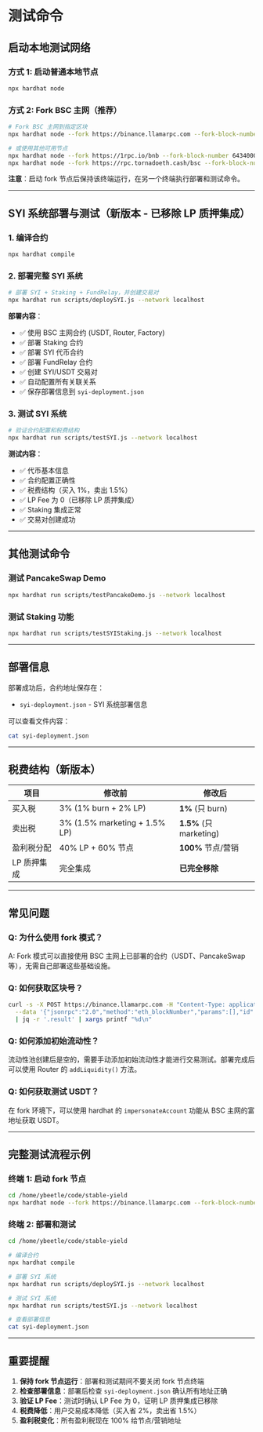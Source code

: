 # 测试命令

## 启动本地测试网络

### 方式 1: 启动普通本地节点
```bash
npx hardhat node
```

### 方式 2: Fork BSC 主网（推荐）
```bash
# Fork BSC 主网到指定区块
npx hardhat node --fork https://binance.llamarpc.com --fork-block-number 63612920

# 或使用其他可用节点
npx hardhat node --fork https://1rpc.io/bnb --fork-block-number 64340000
npx hardhat node --fork https://rpc.tornadoeth.cash/bsc --fork-block-number 64340000
```

**注意**：启动 fork 节点后保持该终端运行，在另一个终端执行部署和测试命令。

---

## SYI 系统部署与测试（新版本 - 已移除 LP 质押集成）

### 1. 编译合约
```bash
npx hardhat compile
```

### 2. 部署完整 SYI 系统
```bash
# 部署 SYI + Staking + FundRelay，并创建交易对
npx hardhat run scripts/deploySYI.js --network localhost
```

**部署内容**：
- ✅ 使用 BSC 主网合约 (USDT, Router, Factory)
- ✅ 部署 Staking 合约
- ✅ 部署 SYI 代币合约
- ✅ 部署 FundRelay 合约
- ✅ 创建 SYI/USDT 交易对
- ✅ 自动配置所有关联关系
- ✅ 保存部署信息到 `syi-deployment.json`

### 3. 测试 SYI 系统
```bash
# 验证合约配置和税费结构
npx hardhat run scripts/testSYI.js --network localhost
```

**测试内容**：
- ✅ 代币基本信息
- ✅ 合约配置正确性
- ✅ 税费结构（买入 1%，卖出 1.5%）
- ✅ LP Fee 为 0（已移除 LP 质押集成）
- ✅ Staking 集成正常
- ✅ 交易对创建成功

---

## 其他测试命令

### 测试 PancakeSwap Demo
```bash
npx hardhat run scripts/testPancakeDemo.js --network localhost
```

### 测试 Staking 功能
```bash
npx hardhat run scripts/testSYIStaking.js --network localhost
```

---

## 部署信息

部署成功后，合约地址保存在：
- `syi-deployment.json` - SYI 系统部署信息

可以查看文件内容：
```bash
cat syi-deployment.json
```

---

## 税费结构（新版本）

| 项目 | 修改前 | 修改后 |
|------|--------|--------|
| 买入税 | 3% (1% burn + 2% LP) | **1%** (只 burn) |
| 卖出税 | 3% (1.5% marketing + 1.5% LP) | **1.5%** (只 marketing) |
| 盈利税分配 | 40% LP + 60% 节点 | **100%** 节点/营销 |
| LP 质押集成 | 完全集成 | **已完全移除** |

---

## 常见问题

### Q: 为什么使用 fork 模式？
A: Fork 模式可以直接使用 BSC 主网上已部署的合约（USDT、PancakeSwap 等），无需自己部署这些基础设施。

### Q: 如何获取区块号？
```bash
curl -s -X POST https://binance.llamarpc.com -H "Content-Type: application/json" \
  --data '{"jsonrpc":"2.0","method":"eth_blockNumber","params":[],"id":1}' \
  | jq -r '.result' | xargs printf "%d\n"
```

### Q: 如何添加初始流动性？
流动性池创建后是空的，需要手动添加初始流动性才能进行交易测试。部署完成后可以使用 Router 的 `addLiquidity()` 方法。

### Q: 如何获取测试 USDT？
在 fork 环境下，可以使用 hardhat 的 `impersonateAccount` 功能从 BSC 主网的富地址获取 USDT。

---

## 完整测试流程示例

### 终端 1: 启动 fork 节点
```bash
cd /home/ybeetle/code/stable-yield
npx hardhat node --fork https://binance.llamarpc.com --fork-block-number 63612920
```

### 终端 2: 部署和测试
```bash
cd /home/ybeetle/code/stable-yield

# 编译合约
npx hardhat compile

# 部署 SYI 系统
npx hardhat run scripts/deploySYI.js --network localhost

# 测试 SYI 系统
npx hardhat run scripts/testSYI.js --network localhost

# 查看部署信息
cat syi-deployment.json
```

---

## 重要提醒

1. **保持 fork 节点运行**：部署和测试期间不要关闭 fork 节点终端
2. **检查部署信息**：部署后检查 `syi-deployment.json` 确认所有地址正确
3. **验证 LP Fee**：测试时确认 LP Fee 为 0，证明 LP 质押集成已移除
4. **税费降低**：用户交易成本降低（买入省 2%，卖出省 1.5%）
5. **盈利税变化**：所有盈利税现在 100% 给节点/营销地址

